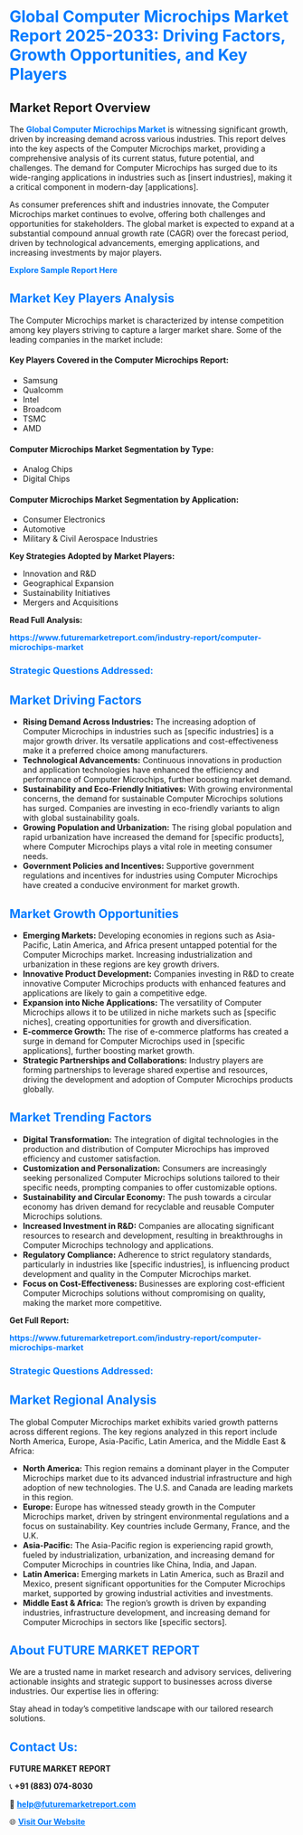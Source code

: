 <h1 style="color: #007BFF;">Global Computer Microchips Market Report 2025-2033: Driving Factors, Growth Opportunities, and Key Players</h1>

<section id="overview">
<h2>Market Report Overview</h2>
<p>The <a href="https://www.futuremarketreport.com/industry-report/computer-microchips-market" style="color: #007BFF; text-decoration: none;"><strong>Global Computer Microchips Market</strong></a> is witnessing significant growth, driven by increasing demand across various industries. This report delves into the key aspects of the Computer Microchips market, providing a comprehensive analysis of its current status, future potential, and challenges. The demand for Computer Microchips has surged due to its wide-ranging applications in industries such as [insert industries], making it a critical component in modern-day [applications].</p>
<p>As consumer preferences shift and industries innovate, the Computer Microchips market continues to evolve, offering both challenges and opportunities for stakeholders. The global market is expected to expand at a substantial compound annual growth rate (CAGR) over the forecast period, driven by technological advancements, emerging applications, and increasing investments by major players.</p>
</section>

<section id="overview">
<p><a href="https://www.futuremarketreport.com/request-sample/reportId=75812" style="color: #007BFF; text-decoration: none;"><strong>Explore Sample Report Here</strong></a></p>
</section>

<section id="key-players">
<h2 style="color: #007BFF;">Market Key Players Analysis</h2>
<p>The Computer Microchips market is characterized by intense competition among key players striving to capture a larger market share. Some of the leading companies in the market include:</p>
<h4>Key Players Covered in the Computer Microchips Report:</h4>
<ul><li>Samsung</li><li>Qualcomm</li><li>Intel</li><li>Broadcom</li><li>TSMC</li><li>AMD</li></ul>
<h4>Computer Microchips Market Segmentation by Type:</h4>
<ul><li>Analog Chips</li><li>Digital Chips</li></ul>

<h4>Computer Microchips Market Segmentation by Application:</h4>
<ul><li>Consumer Electronics</li><li>Automotive</li><li>Military &amp; Civil Aerospace Industries</li></ul>
<p><strong>Key Strategies Adopted by Market Players:</strong></p>
<ul>
<li>Innovation and R&D</li>
<li>Geographical Expansion</li>
<li>Sustainability Initiatives</li>
<li>Mergers and Acquisitions</li>
</ul>
</section>

<section>
<p><strong>Read Full Analysis: </strong></p><a href="https://www.futuremarketreport.com/industry-report/computer-microchips-market" style="color: #007BFF; text-decoration: none;"><strong>https://www.futuremarketreport.com/industry-report/computer-microchips-market</strong></a>
<h3 style="color: #007BFF;">Strategic Questions Addressed:</h3>
</section>

<section id="driving-factors">
<h2 style="color: #007BFF;">Market Driving Factors</h2>
<ul>
<li><strong>Rising Demand Across Industries:</strong> The increasing adoption of Computer Microchips in industries such as [specific industries] is a major growth driver. Its versatile applications and cost-effectiveness make it a preferred choice among manufacturers.</li>
<li><strong>Technological Advancements:</strong> Continuous innovations in production and application technologies have enhanced the efficiency and performance of Computer Microchips, further boosting market demand.</li>
<li><strong>Sustainability and Eco-Friendly Initiatives:</strong> With growing environmental concerns, the demand for sustainable Computer Microchips solutions has surged. Companies are investing in eco-friendly variants to align with global sustainability goals.</li>
<li><strong>Growing Population and Urbanization:</strong> The rising global population and rapid urbanization have increased the demand for [specific products], where Computer Microchips plays a vital role in meeting consumer needs.</li>
<li><strong>Government Policies and Incentives:</strong> Supportive government regulations and incentives for industries using Computer Microchips have created a conducive environment for market growth.</li>
</ul>
</section>

<section id="growth-opportunities">
<h2 style="color: #007BFF;">Market Growth Opportunities</h2>
<ul>
<li><strong>Emerging Markets:</strong> Developing economies in regions such as Asia-Pacific, Latin America, and Africa present untapped potential for the Computer Microchips market. Increasing industrialization and urbanization in these regions are key growth drivers.</li>
<li><strong>Innovative Product Development:</strong> Companies investing in R&D to create innovative Computer Microchips products with enhanced features and applications are likely to gain a competitive edge.</li>
<li><strong>Expansion into Niche Applications:</strong> The versatility of Computer Microchips allows it to be utilized in niche markets such as [specific niches], creating opportunities for growth and diversification.</li>
<li><strong>E-commerce Growth:</strong> The rise of e-commerce platforms has created a surge in demand for Computer Microchips used in [specific applications], further boosting market growth.</li>
<li><strong>Strategic Partnerships and Collaborations:</strong> Industry players are forming partnerships to leverage shared expertise and resources, driving the development and adoption of Computer Microchips products globally.</li>
</ul>
</section>

<section id="trending-factors">
<h2 style="color: #007BFF;">Market Trending Factors</h2>
<ul>
<li><strong>Digital Transformation:</strong> The integration of digital technologies in the production and distribution of Computer Microchips has improved efficiency and customer satisfaction.</li>
<li><strong>Customization and Personalization:</strong> Consumers are increasingly seeking personalized Computer Microchips solutions tailored to their specific needs, prompting companies to offer customizable options.</li>
<li><strong>Sustainability and Circular Economy:</strong> The push towards a circular economy has driven demand for recyclable and reusable Computer Microchips solutions.</li>
<li><strong>Increased Investment in R&D:</strong> Companies are allocating significant resources to research and development, resulting in breakthroughs in Computer Microchips technology and applications.</li>
<li><strong>Regulatory Compliance:</strong> Adherence to strict regulatory standards, particularly in industries like [specific industries], is influencing product development and quality in the Computer Microchips market.</li>
<li><strong>Focus on Cost-Effectiveness:</strong> Businesses are exploring cost-efficient Computer Microchips solutions without compromising on quality, making the market more competitive.</li>
</ul>
</section>

<section>
<p><strong>Get Full Report: </strong></p><a href="https://www.futuremarketreport.com/industry-report/computer-microchips-market" style="color: #007BFF; text-decoration: none;"><strong>https://www.futuremarketreport.com/industry-report/computer-microchips-market</strong></a>
<h3 style="color: #007BFF;">Strategic Questions Addressed:</h3>
</section>


<section id="regional-analysis">
<h2 style="color: #007BFF;">Market Regional Analysis</h2>
<p>The global Computer Microchips market exhibits varied growth patterns across different regions. The key regions analyzed in this report include North America, Europe, Asia-Pacific, Latin America, and the Middle East & Africa:</p>
<ul>
<li><strong>North America:</strong> This region remains a dominant player in the Computer Microchips market due to its advanced industrial infrastructure and high adoption of new technologies. The U.S. and Canada are leading markets in this region.</li>
<li><strong>Europe:</strong> Europe has witnessed steady growth in the Computer Microchips market, driven by stringent environmental regulations and a focus on sustainability. Key countries include Germany, France, and the U.K.</li>
<li><strong>Asia-Pacific:</strong> The Asia-Pacific region is experiencing rapid growth, fueled by industrialization, urbanization, and increasing demand for Computer Microchips in countries like China, India, and Japan.</li>
<li><strong>Latin America:</strong> Emerging markets in Latin America, such as Brazil and Mexico, present significant opportunities for the Computer Microchips market, supported by growing industrial activities and investments.</li>
<li><strong>Middle East & Africa:</strong> The region’s growth is driven by expanding industries, infrastructure development, and increasing demand for Computer Microchips in sectors like [specific sectors].</li>
</ul>
</section>

<footer>
<h2 style="color: #007BFF;">About FUTURE MARKET REPORT</h2>
<p>We are a trusted name in market research and advisory services, delivering actionable insights and strategic support to businesses across diverse industries. Our expertise lies in offering:</p>

<p>Stay ahead in today’s competitive landscape with our tailored research solutions.</p>

<h2 style="color: #007BFF;">Contact Us:</h2>
<p><strong>FUTURE MARKET REPORT</strong></p>
<p>📞 <strong>+91 (883) 074-8030</strong></p>
<p>📧 <strong><a href="mailto:help@futuremarketreport.com" style="color: #007BFF;">help@futuremarketreport.com</a></strong></p>
<p>🌐 <strong><a href="https://www.futuremarketreport.com/" style="color: #007BFF;">Visit Our Website</a></strong></p>
</footer>